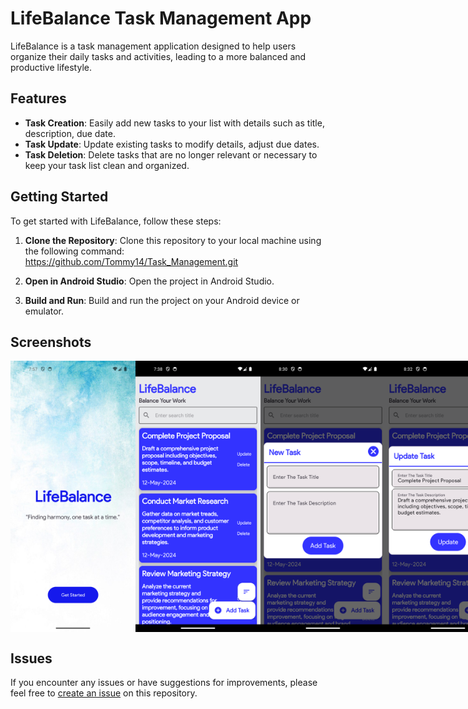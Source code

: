 # LifeBalance Task Management App

LifeBalance is a task management application designed to help users organize their daily tasks and activities, leading to a more balanced and productive lifestyle.

## Features

- **Task Creation**: Easily add new tasks to your list with details such as title, description, due date.
- **Task Update**: Update existing tasks to modify details, adjust due dates.
- **Task Deletion**: Delete tasks that are no longer relevant or necessary to keep your task list clean and organized.

## Getting Started

To get started with LifeBalance, follow these steps:

1. **Clone the Repository**: Clone this repository to your local machine using the following command: https://github.com/Tommy14/Task_Management.git

2. **Open in Android Studio**: Open the project in Android Studio.

3. **Build and Run**: Build and run the project on your Android device or emulator.

## Screenshots

<div style="display: flex; justify-content: space-around; align-items: center;">
    <img src="app/src/main/res/drawable/onboard_screen.png" width="200" alt="Onboard Screen">
    <img src="app/src/main/res/drawable/main_screen.png" width="200" alt="Main UI">
    <img src="app/src/main/res/drawable/add_task.png" width="200" alt="Add New Task">
    <img src="app/src/main/res/drawable/update_task.png" width="200" alt="Update Existing Task">
</div>


## Issues

If you encounter any issues or have suggestions for improvements, please feel free to [create an issue](https://github.com/Tommy14/lifebalance/issues) on this repository.



